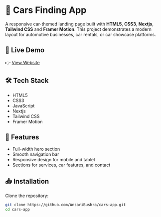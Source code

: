 # 🚗 Cars Finding App

A responsive car-themed landing page built with **HTML5**, **CSS3**, **Nextjs**, **Tailwind CSS** and **Framer Motion**. This project demonstrates a modern layout for automotive businesses, car rentals, or car showcase platforms.

## 🚀 Live Demo
👉 [View Website](https://ansaribushra.github.io/cars-app/)

## 🛠 Tech Stack
- HTML5
- CSS3
- JavaScript 
- Nextjs
- Tailwind CSS
- Framer Motion

## 📌 Features
- Full-width hero section
- Smooth navigation bar
- Responsive design for mobile and tablet
- Sections for services, car features, and contact


## 📥 Installation
Clone the repository:
```bash
git clone https://github.com/AnsariBushra/cars-app.git
cd cars-app

